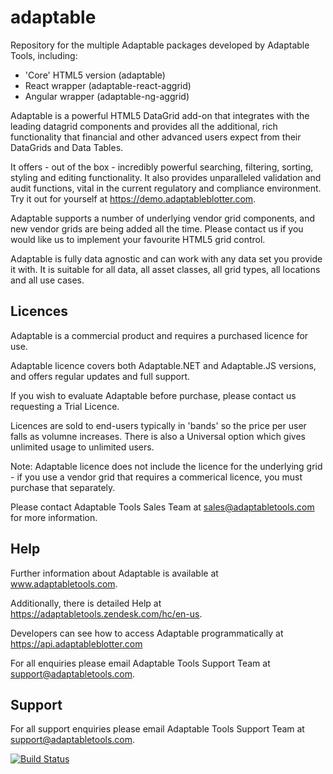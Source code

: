 # adaptable

Repository for the multiple Adaptable packages developed by Adaptable Tools, including:

- 'Core' HTML5 version (adaptable)
- React wrapper (adaptable-react-aggrid)
- Angular wrapper (adaptable-ng-aggrid)

Adaptable is a powerful HTML5 DataGrid add-on that integrates with the leading datagrid components and provides all the additional, rich functionality that financial and other advanced users expect from their DataGrids and Data Tables.

It offers - out of the box - incredibly powerful searching, filtering, sorting, styling and editing functionality. It also provides unparalleled validation and audit functions, vital in the current regulatory and compliance environment. Try it out for yourself at https://demo.adaptableblotter.com.

Adaptable supports a number of underlying vendor grid components, and new vendor grids are being added all the time.  Please contact us if you would like us to implement your favourite HTML5 grid control.

Adaptable is fully data agnostic and can work with any data set you provide it with. It is suitable for all data, all asset classes, all grid types, all locations and all use cases.

## Licences

Adaptable is a commercial product and requires a purchased licence for use.

Adaptable licence covers both Adaptable.NET and Adaptable.JS versions, and offers regular updates and full support.

If you wish to evaluate Adaptable before purchase, please contact us requesting a Trial Licence.

Licences are sold to end-users typically in 'bands' so the price per user falls as volumne increases. There is also a Universal option which gives unlimited usage to unlimited users.

Note: Adaptable licence does not include the licence for the underlying grid - if you use a vendor grid that requires a commerical licence, you must purchase that separately.

Please contact Adaptable Tools Sales Team at sales@adaptabletools.com for more information.

## Help

Further information about Adaptable is available at www.adaptabletools.com.

Additionally, there is detailed Help at https://adaptabletools.zendesk.com/hc/en-us.

Developers can see how to access Adaptable programmatically at https://api.adaptableblotter.com

For all enquiries please email Adaptable Tools Support Team at support@adaptabletools.com.

## Support

For all support enquiries please email Adaptable Tools Support Team at support@adaptabletools.com.

[![Build Status](https://travis-ci.org/JonnyAdaptableTools/adaptableblotter.svg?branch=master)](https://travis-ci.org/JonnyAdaptableTools/adaptableblotter)
